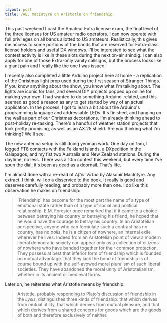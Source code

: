 ```yaml
---
layout: post
title: /AE, MacIntyre on Aristotle on friendship
---
```


This past weekend I past the Amateur Extra license exam, the final level of the three licenses for US amateur radio operators. I can now operate with full privileges on all bands allotted to US amateurs. Realistically, this gives me access to some portions of the bands that are reserved for Extra-class license holders and useful DX windows. I'll be interested to see what the contest activity is like in these slots during the next on-air shindig. I can also apply for one of those Extra-only vanity callsigns, but the process looks like a giant pain and I really like the one I was issued.

I recently also completed a little Arduino project here at home - a replication of the Christmas light prop used during the first season of Stranger Things. If you know anything about the show, you know what I'm talking about. The lights are iconic for fans, and several DIY projects popped up online for making your own. I had wanted to do something Arduino-related, and this seemed as good a reason as any to get started by way of an actual application. In the process, I got to learn a bit about the Arduino's programming language and addressable LEDs. It's finished, and hanging on the wall as part of our Christmas decorations. I'm already thinking ahead to post-holiday re-tasking. There's a handful of weather station projects that look pretty promising, as well as an AX.25 shield. Are you thinking what I'm thinking? We'll see.

The new antenna setup is still doing yeoman work. One day on 15m, I logged FT8 contacts with the Falkland Islands, a DXpedition in the Galapagos, and my fist two Australia and New Zealand stations. During the daytime, no less. There was a 10m contest this weekend, but every time I've spun the dial, it's been as dead as a doornail. That's life.

I'm almost done with a re-read of _After Virtue_ by Alasdair MacIntyre. Any extract, I think, will do a disservice to the book. It really is good and deserves carefully reading, and probably more than one. I do like this observation he makes on friendship:

>'Friendship' has become for the most part the name of a type of emotional state rather than of a type of social and political relationship. E.M. Forester once remarked that if it came to a choice between betraying his country or betraying his friend, he hoped that he would have the courage to betray his country. In an Aristotelian perspective, anyone who can formulate such a contrast has no country, has no _polis_, he is a citizen of nowhere, an internal exile wherever he lives. Indeed from an Aristotelian point of view a modern liberal democratic society can appear only as a collection of citizens of nowhere who have banded together for their common protection. They possess at best that inferior form of friendship which is founded on mutual advantage. that they lack the bond of friendship is of course bound up with the self-avowed moral pluralism of such liberal societies. They have abandoned the moral unity of Aristotelianism, whether in its ancient or medieval forms.

Later on, he reiterates what Aristotle means by friendship:

>Aristotle, probably responding to Plato's discussion of friendship in the _Lysis_, distinguishes three kinds of friendship: that which derives from mutual utility, that which derives from mutual pleasure, and that which derives from a shared concerns for goods which are the goods of both and therefore exclusively of neither.

